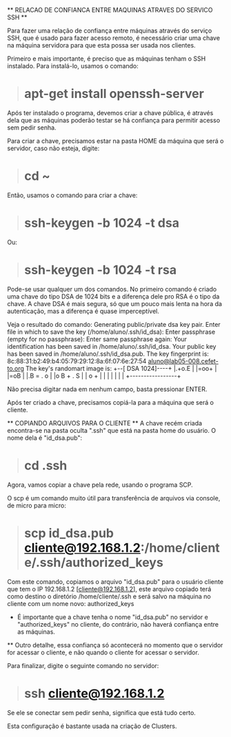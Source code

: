 ** RELACAO DE CONFIANCA ENTRE MAQUINAS ATRAVES DO SERVICO SSH **

Para fazer uma relação de confiança entre máquinas através do serviço SSH, que é usado para fazer acesso remoto, é necessário criar uma chave na máquina servidora para que esta possa ser usada nos clientes.

Primeiro e mais importante, é preciso que as máquinas tenham o SSH instalado. Para instalá-lo, usamos o comando:

> # apt-get install openssh-server

Após ter instalado o programa, devemos criar a chave pública, é através dela que as máquinas poderão testar se há confiança para permitir acesso sem pedir senha.

Para criar a chave, precisamos estar na pasta HOME da máquina que será o servidor, caso não esteja, digite:

> # cd ~

Então, usamos o comando para criar a chave:

> # ssh-keygen -b 1024 -t dsa
Ou:
> # ssh-keygen -b 1024 -t rsa

Pode-se usar qualquer um dos comandos. No primeiro comando é criado uma chave do tipo DSA de 1024 bits e a diferença dele pro RSA é o tipo da chave. A chave DSA é mais segura, só que um pouco mais lenta na hora da autenticação, mas a diferença é quase imperceptível.

Veja o resultado do comando:
Generating public/private dsa key pair.
Enter file in which to save the key (/home/aluno/.ssh/id_dsa): 
Enter passphrase (empty for no passphrase): 
Enter same passphrase again: 
Your identification has been saved in /home/aluno/.ssh/id_dsa.
Your public key has been saved in /home/aluno/.ssh/id_dsa.pub.
The key fingerprint is:
8c:88:31:b2:49:b4:05:79:29:12:8a:6f:07:6e:27:54 aluno@lab05-008.cefet-to.org
The key's randomart image is:
+--[ DSA 1024]----+
|.+o.E            |
|=oo+             |
|=oB              |
|.B = . o         |
|o B + . S        |
| o +             |
|                 |
|                 |
|                 |
+-----------------+

Não precisa digitar nada em nenhum campo, basta pressionar ENTER.

Após ter criado a chave, precisamos copiá-la para a máquina que será o cliente.

** COPIANDO ARQUIVOS PARA O CLIENTE **
A chave recém criada encontra-se na pasta oculta ".ssh" que está na pasta home do usuário. O nome dela é "id_dsa.pub":

> # cd .ssh

Agora, vamos copiar a chave pela rede, usando o programa SCP.

O scp é um comando muito útil para transferência de arquivos via console, de micro para micro:

> # scp id_dsa.pub cliente@192.168.1.2:/home/cliente/.ssh/authorized_keys

Com este comando, copiamos o arquivo "id_dsa.pub" para o usuário cliente que tem o IP 192.168.1.2 [cliente@192.168.1.2], este arquivo copiado terá como destino o diretório /home/cliente/.ssh e será salvo na máquina no cliente com um nome novo: authorized_keys

* É importante que a chave tenha o nome "id_dsa.pub" no servidor e "authorized_keys" no cliente, do contrário, não haverá confiança entre as máquinas.

** Outro detalhe, essa confiança só acontecerá no momento que o servidor for acessar o cliente, e não quando o cliente for acessar o servidor.

Para finalizar, digite o seguinte comando no servidor:

> # ssh cliente@192.168.1.2

Se ele se conectar sem pedir senha, significa que está tudo certo.

Esta configuração é bastante usada na criação de Clusters.
